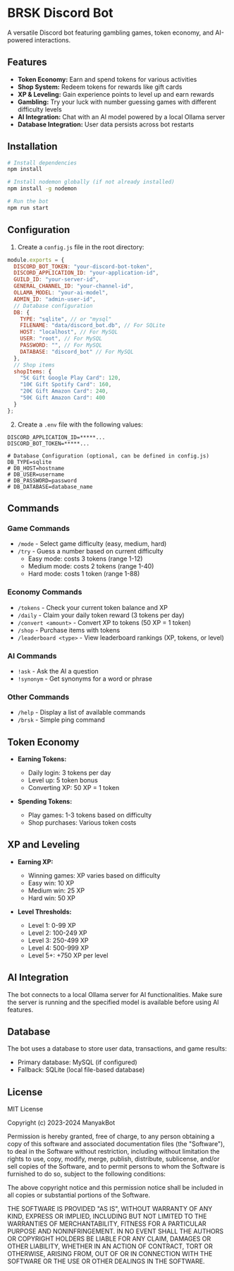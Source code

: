 # BRSK Discord Bot

A versatile Discord bot featuring gambling games, token economy, and AI-powered interactions.

## Features

- **Token Economy:** Earn and spend tokens for various activities
- **Shop System:** Redeem tokens for rewards like gift cards
- **XP & Leveling:** Gain experience points to level up and earn rewards
- **Gambling:** Try your luck with number guessing games with different difficulty levels
- **AI Integration:** Chat with an AI model powered by a local Ollama server
- **Database Integration:** User data persists across bot restarts

## Installation

```bash
# Install dependencies
npm install

# Install nodemon globally (if not already installed)
npm install -g nodemon

# Run the bot
npm run start
```

## Configuration

1. Create a `config.js` file in the root directory:

```javascript
module.exports = {
  DISCORD_BOT_TOKEN: "your-discord-bot-token",
  DISCORD_APPLICATION_ID: "your-application-id",
  GUILD_ID: "your-server-id",
  GENERAL_CHANNEL_ID: "your-channel-id",
  OLLAMA_MODEL: "your-ai-model",
  ADMIN_ID: "admin-user-id",
  // Database configuration
  DB: {
    TYPE: "sqlite", // or "mysql"
    FILENAME: "data/discord_bot.db", // For SQLite
    HOST: "localhost", // For MySQL
    USER: "root", // For MySQL
    PASSWORD: "", // For MySQL
    DATABASE: "discord_bot" // For MySQL
  },
  // Shop items
  shopItems: {
    "5€ Gift Google Play Card": 120,
    "10€ Gift Spotify Card": 160,
    "20€ Gift Amazon Card": 240,
    "50€ Gift Amazon Card": 400
  }
};
```

2. Create a `.env` file with the following values:

```env
DISCORD_APPLICATION_ID=*****...
DISCORD_BOT_TOKEN=*****...

# Database Configuration (optional, can be defined in config.js)
DB_TYPE=sqlite
# DB_HOST=hostname
# DB_USER=username
# DB_PASSWORD=password
# DB_DATABASE=database_name
```

## Commands

### Game Commands
- `/mode` - Select game difficulty (easy, medium, hard)
- `/try` - Guess a number based on current difficulty
  - Easy mode: costs 3 tokens (range 1-12)
  - Medium mode: costs 2 tokens (range 1-40)
  - Hard mode: costs 1 token (range 1-88)

### Economy Commands
- `/tokens` - Check your current token balance and XP
- `/daily` - Claim your daily token reward (3 tokens per day)
- `/convert <amount>` - Convert XP to tokens (50 XP = 1 token)
- `/shop` - Purchase items with tokens
- `/leaderboard <type>` - View leaderboard rankings (XP, tokens, or level)

### AI Commands
- `!ask` - Ask the AI a question
- `!synonym` - Get synonyms for a word or phrase

### Other Commands
- `/help` - Display a list of available commands
- `/brsk` - Simple ping command

## Token Economy

- **Earning Tokens:**
  - Daily login: 3 tokens per day
  - Level up: 5 token bonus
  - Converting XP: 50 XP = 1 token

- **Spending Tokens:**
  - Play games: 1-3 tokens based on difficulty
  - Shop purchases: Various token costs

## XP and Leveling

- **Earning XP:**
  - Winning games: XP varies based on difficulty
  - Easy win: 10 XP
  - Medium win: 25 XP
  - Hard win: 50 XP

- **Level Thresholds:**
  - Level 1: 0-99 XP
  - Level 2: 100-249 XP
  - Level 3: 250-499 XP
  - Level 4: 500-999 XP
  - Level 5+: +750 XP per level

## AI Integration

The bot connects to a local Ollama server for AI functionalities. Make sure the server is running and the specified model is available before using AI features.

## Database

The bot uses a database to store user data, transactions, and game results:
- Primary database: MySQL (if configured)
- Fallback: SQLite (local file-based database)


## License

MIT License

Copyright (c) 2023-2024 ManyakBot

Permission is hereby granted, free of charge, to any person obtaining a copy
of this software and associated documentation files (the "Software"), to deal
in the Software without restriction, including without limitation the rights
to use, copy, modify, merge, publish, distribute, sublicense, and/or sell
copies of the Software, and to permit persons to whom the Software is
furnished to do so, subject to the following conditions:

The above copyright notice and this permission notice shall be included in all
copies or substantial portions of the Software.

THE SOFTWARE IS PROVIDED "AS IS", WITHOUT WARRANTY OF ANY KIND, EXPRESS OR
IMPLIED, INCLUDING BUT NOT LIMITED TO THE WARRANTIES OF MERCHANTABILITY,
FITNESS FOR A PARTICULAR PURPOSE AND NONINFRINGEMENT. IN NO EVENT SHALL THE
AUTHORS OR COPYRIGHT HOLDERS BE LIABLE FOR ANY CLAIM, DAMAGES OR OTHER
LIABILITY, WHETHER IN AN ACTION OF CONTRACT, TORT OR OTHERWISE, ARISING FROM,
OUT OF OR IN CONNECTION WITH THE SOFTWARE OR THE USE OR OTHER DEALINGS IN THE
SOFTWARE.
